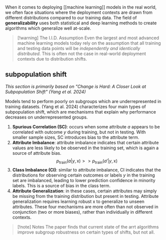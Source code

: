 When it comes to deploying [[machine learning]] models in the real world, we often face situations where the deployment contexts are drawn from different distributions compared to our training data. The field of **generalizability** uses both statistical and deep learning methods to create algorithms which generalize well at-scale.

>[!warning] The I.I.D. Assumption
>Even the largest and most advanced machine learning models today rely on the assumption that all training and testing data points will be *independently and identically distributed*. This is often not the case in real-world deployment contexts due to distribution shifts. 

## subpopulation shift
*This section is primarily based on "Change is Hard: A Closer Look at Subpopulation Shift" (Yang et al. 2024)*

Models tend to perform poorly on subgroups which are underrepresented in training datasets. (Yang et al. 2024) characterizes four main types of subpopulation shift, which are mechanisms that explain why performance decreases on underrepresented groups.
1. **Spurious Correlation (SC)**: occurs when some attribute $a$ appears to be correlated with outcome $y$ during training, but not in testing. With smaller sample sizes, SC introduces bias to the attribute term.
2. **Attribute Imbalance**: attribute imbalance indicates that certain attribute values are less likely to be observed in the training set, which is again a source of attribute bias.
$$p_{\text{train}}(a | y, \text{x}) >> p_{\text{train}}(a' | y, \text{x})$$
3. **Class Imbalance (CI)**: similar to attribute imbalance, CI indicates that the distributions for observing certain outcomes or labels $y$ in the training set are imbalanced, leading to lower prediction confidence in minority labels. This is a source of bias in the class term.
4. **Attribute Generalization**: in these cases, certain attributes may simply be missing from the training distribution but present in testing. Attribute generalization requires learning robust $\text{x}$ to generalize to unseen attributes. 
These four mechanisms are more often than not observed in conjunction (two or more biases), rather than individually in different contexts.

>[!note] Notes
>The paper finds that current state of the arrt algorithms improve subgroup robustness on certain types of shifts, but not all.
